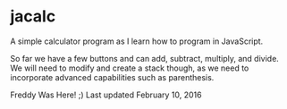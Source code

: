 # jacalc

A simple calculator program as I learn how to program in JavaScript.

So far we have a few buttons and can add, subtract, multiply, and divide.  We will need to modify and create a stack though, as we need to incorporate advanced capabilities such as parenthesis.

Freddy Was Here! ;)
Last updated February 10, 2016
